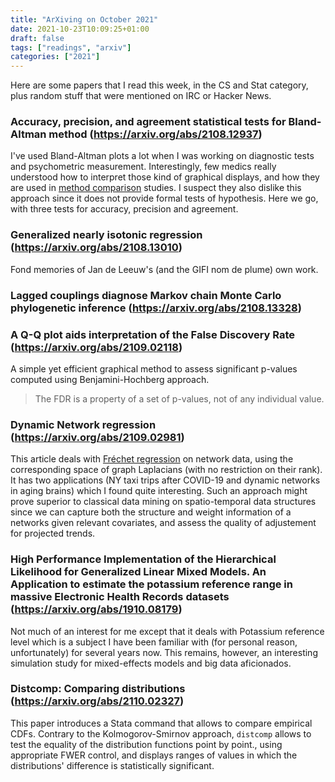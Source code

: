 ```yaml
---
title: "ArXiving on October 2021"
date: 2021-10-23T10:09:25+01:00
draft: false
tags: ["readings", "arxiv"]
categories: ["2021"]
---
```


Here are some papers that I read this week, in the CS and Stat category, plus random stuff that were mentioned on IRC or Hacker News.

### Accuracy, precision, and agreement statistical tests for Bland-Altman method (https://arxiv.org/abs/2108.12937)

I've used Bland-Altman plots a lot when I was working on diagnostic tests and psychometric measurement. Interestingly, few medics really understood how to interpret those kind of graphical displays, and how they are used in [method comparison](https://stats.stackexchange.com/a/2834/930) studies. I suspect they also dislike this approach since it does not provide formal tests of hypothesis. Here we go, with three tests for accuracy, precision and agreement.

### Generalized nearly isotonic regression (https://arxiv.org/abs/2108.13010)

Fond memories of Jan de Leeuw's (and the GIFI nom de plume) own work.

### Lagged couplings diagnose Markov chain Monte Carlo phylogenetic inference (https://arxiv.org/abs/2108.13328)

### A Q-Q plot aids interpretation of the False Discovery Rate (https://arxiv.org/abs/2109.02118)

A simple yet efficient graphical method to assess significant p-values computed using Benjamini-Hochberg approach.

> The FDR is a property of a set of p-values, not of any individual value.

### Dynamic Network regression (https://arxiv.org/abs/2109.02981)

This article deals with [Fréchet regression](https://projecteuclid.org/journals/annals-of-statistics/volume-47/issue-2/Fr%c3%a9chet-regression-for-random-objects-with-Euclidean-predictors/10.1214/17-AOS1624.short) on network data, using the corresponding space of graph Laplacians (with no restriction on their rank). It has two applications (NY taxi trips after COVID-19 and dynamic networks in aging brains) which I found quite interesting. Such an approach might prove superior to classical data mining on spatio-temporal data structures since we can capture both the structure and weight information of a networks given relevant covariates, and assess the quality of adjustement for projected trends.

### High Performance Implementation of the Hierarchical Likelihood for Generalized Linear Mixed Models. An Application to estimate the potassium reference range in massive Electronic Health Records datasets (https://arxiv.org/abs/1910.08179)

Not much of an interest for me except that it deals with Potassium reference level which is a subject I have been familiar with (for personal reason, unfortunately) for several years now. This remains, however, an interesting simulation study for mixed-effects models and big data aficionados.

### Distcomp: Comparing distributions (https://arxiv.org/abs/2110.02327)

This paper introduces a Stata command that allows to compare empirical CDFs. Contrary to the Kolmogorov-Smirnov approach, `distcomp` allows to test the equality of the distribution functions point by point., using appropriate FWER control, and displays ranges of values in which the distributions' difference is statistically significant.

